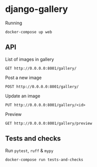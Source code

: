 # django-gallery

Running

```
docker-compose up web
```

## API

List of images in gallery
```
GET http://0.0.0.0:8001/gallery/
```

Post a new image
```
POST http://0.0.0.0:8001/gallery/
```

Update an image
```
PUT http://0.0.0.0:8001/gallery/<id>
```

Preview
```
GET http://0.0.0.0:8001/gallery/preview
```

## Tests and checks

Run `pytest`, `ruff` & `mypy`

```
docker-compose run tests-and-checks
```
